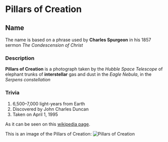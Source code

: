 # Pillars of Creation

## Name

The name is based on a phrase used by **Charles Spurgeon** in his 1857 sermon *The Condescension of Christ*

### Description

**Pillars of Creation** is a photograph taken by the *Hubble Space Telescope* of elephant trunks of **interstellar** gas and dust in the *Eagle Nebula*, in the *Serpens constellation*

### Trivia

1. 6,500–7,000 light-years from Earth
2. Discovered by John Charles Duncan
3. Taken on April 1, 1995

As it can be seen on this [wikipedia page](https://en.wikipedia.org/wiki/Pillars_of_Creationn).

This is an image of the Pillars of Creation:
![Pillars of Creation](https://www.nasa.gov/wp-content/uploads/2022/10/stsci-01gfnn3pwjmy4rqxkz585bc4qh.png)